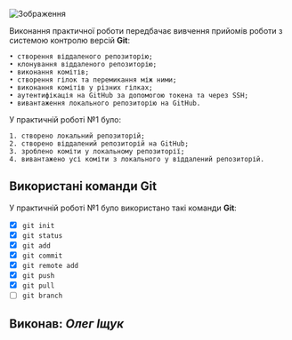 ![Зображення](https://media.ztu.edu.ua/wp-content/uploads/2020/02/Group-6-1-1536x465.png)

Виконання практичної роботи передбачає вивчення прийомів роботи з системою контролю версій **Git**:

```
• створення віддаленого репозиторію;
• клонування віддаленого репозиторію;
• виконання комітів;
• створення гілок та перемикання між ними;
• виконання комітів у різних гілках;
• аутентифікація на GitHub за допомогою токена та через SSH;
• вивантаження локального репозиторію на GitHub.
```

У практичній роботі №1 було:

```
1. створено локальний репозиторій;
2. створено віддалений репозиторій на GitHub;
3. зроблено коміти у локальному репозиторії;
4. вивантажено усі коміти з локального у віддалений репозиторій.
```

## Використані команди **Git**

У практичній роботі №1 було використано такі команди **Git**:

- [x] `git init`
- [x] `git status`
- [x] `git add`
- [x] `git commit`
- [x] `git remote add`
- [x] `git push`
- [x] `git pull`
- [ ] `git branch`

## Виконав: **_Олег Іщук_**
